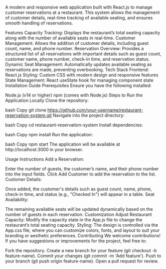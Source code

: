 A modern and responsive web application built with React.js to manage customer reservations at a restaurant. This system allows the management of customer details, real-time tracking of available seating, and ensures smooth handling of reservations.

Features
Capacity Tracking: Displays the restaurant’s total seating capacity along with the number of available seats in real-time.
Customer Management: Allows the addition of customer details, including guest count, name, and phone number.
Reservation Overview: Provides a structured list of all reservations with important details such as guest count, customer name, phone number, check-in time, and reservation status.
Dynamic Seat Management: Automatically updates available seating as reservations are made, preventing overbooking.
Tech Stack
Frontend: React.js
Styling: Custom CSS with modern design and responsive features
State Management: React useState hook for managing component state
Installation Guide
Prerequisites
Ensure you have the following installed:

Node.js (v14 or higher)
npm (comes with Node.js)
Steps to Run the Application Locally
Clone the repository:

bash
Copy
git clone https://github.com/your-username/restaurant-reservation-system.git
Navigate into the project directory:

bash
Copy
cd restaurant-reservation-system
Install dependencies:

bash
Copy
npm install
Run the application:

bash
Copy
npm start
The application will be available at http://localhost:3000 in your browser.

Usage Instructions
Add a Reservation:

Enter the number of guests, the customer’s name, and their phone number into the input fields.
Click Add Customer to add the reservation to the list.
Customer Details:

Once added, the customer's details such as guest count, name, phone, check-in time, and status (e.g., "Checked In") will appear in a table.
Seat Availability:

The remaining available seats will be updated dynamically based on the number of guests in each reservation.
Customization
Adjust Restaurant Capacity: Modify the capacity state in the App.js file to change the restaurant’s total seating capacity.
Styling: The design is controlled via the App.css file, where you can customize colors, fonts, and layout to suit your branding or aesthetic preferences.
Contributing
We welcome contributions! If you have suggestions or improvements for the project, feel free to:

Fork the repository.
Create a new branch for your feature (git checkout -b feature-name).
Commit your changes (git commit -m 'Add feature').
Push to your branch (git push origin feature-name).
Open a pull request for review.
